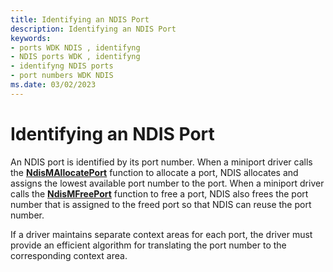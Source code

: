 ```yaml
---
title: Identifying an NDIS Port
description: Identifying an NDIS Port
keywords:
- ports WDK NDIS , identifyng
- NDIS ports WDK , identifyng
- identifyng NDIS ports
- port numbers WDK NDIS
ms.date: 03/02/2023
---
```


# Identifying an NDIS Port





An NDIS port is identified by its port number. When a miniport driver calls the [**NdisMAllocatePort**](/windows-hardware/drivers/ddi/ndis/nf-ndis-ndismallocateport) function to allocate a port, NDIS allocates and assigns the lowest available port number to the port. When a miniport driver calls the [**NdisMFreePort**](/windows-hardware/drivers/ddi/ndis/nf-ndis-ndismfreeport) function to free a port, NDIS also frees the port number that is assigned to the freed port so that NDIS can reuse the port number.

If a driver maintains separate context areas for each port, the driver must provide an efficient algorithm for translating the port number to the corresponding context area.

 

